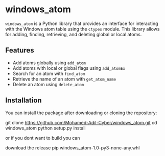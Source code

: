 # windows_atom

`windows_atom` is a Python library that provides an interface for interacting with the Windows atom table using the `ctypes` module. This library allows for adding, finding, retrieving, and deleting global or local atoms.

## Features

- Add atoms globally using `add_atom`
- Add atoms with local or global flags using `add_atomEx`
- Search for an atom with `find_atom`
- Retrieve the name of an atom with `get_atom_name`
- Delete an atom using `delete_atom`

## Installation

You can install the package after downloading or cloning the repository:

git clone https://github.com/Mohamed-Adil-Cyber/windows_atom.git
cd windows_atom
python setup.py install


or if you dont want to build you can

download the release
pip windows_atom-1.0-py3-none-any.whl
